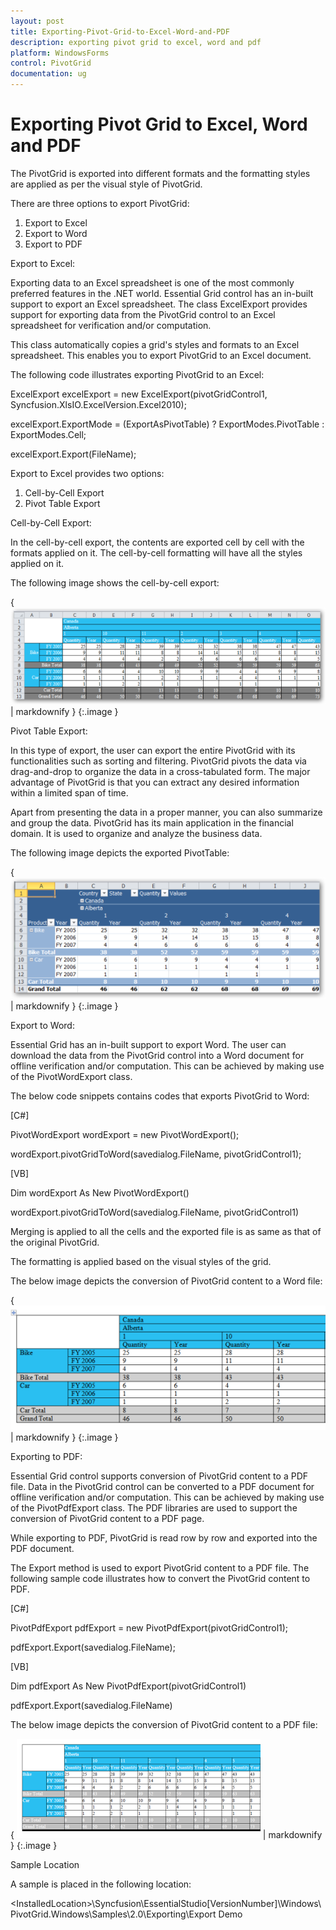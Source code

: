 ```yaml
---
layout: post
title: Exporting-Pivot-Grid-to-Excel-Word-and-PDF
description: exporting pivot grid to excel, word and pdf
platform: WindowsForms
control: PivotGrid
documentation: ug
---
```


# Exporting Pivot Grid to Excel, Word and PDF

The PivotGrid is exported into different formats and the formatting styles are applied as per the visual style of PivotGrid.

There are three options to export PivotGrid:

1. Export to Excel
2. Export to Word
3. Export to PDF



Export to Excel:

Exporting data to an Excel spreadsheet is one of the most commonly preferred features in the .NET world. Essential Grid control has an in-built support to export an Excel spreadsheet. The class ExcelExport provides support for exporting data from the PivotGrid control to an Excel spreadsheet for verification and/or computation. 

This class automatically copies a grid's styles and formats to an Excel spreadsheet. This enables you to export PivotGrid to an Excel document. 

The following code illustrates exporting PivotGrid to an Excel:

ExcelExport excelExport = new ExcelExport(pivotGridControl1, Syncfusion.XlsIO.ExcelVersion.Excel2010);



excelExport.ExportMode = (ExportAsPivotTable) ? ExportModes.PivotTable : ExportModes.Cell;



excelExport.Export(FileName);



Export to Excel provides two options:

1. Cell-by-Cell Export
2. Pivot Table Export



Cell-by-Cell Export:

In the cell-by-cell export, the contents are exported cell by cell with the formats applied on it. The cell-by-cell formatting will have all the styles applied on it.

The following image shows the cell-by-cell export:



{ ![](Exporting-Pivot-Grid-to-Excel-Word-and-PDF_images/Exporting-Pivot-Grid-to-Excel-Word-and-PDF_img1.png) | markdownify }
{:.image }






Pivot Table Export:

In this type of export, the user can export the entire PivotGrid with its functionalities such as sorting and filtering. PivotGrid pivots the data via drag-and-drop to organize the data in a cross-tabulated form. The major advantage of PivotGrid is that you can extract any desired information within a limited span of time. 

Apart from presenting the data in a proper manner, you can also summarize and group the data. PivotGrid has its main application in the financial domain. It is used to organize and analyze the business data.

The following image depicts the exported PivotTable:



{ ![](Exporting-Pivot-Grid-to-Excel-Word-and-PDF_images/Exporting-Pivot-Grid-to-Excel-Word-and-PDF_img2.png) | markdownify }
{:.image }




Export to Word:

Essential Grid has an in-built support to export Word. The user can download the data from the PivotGrid control into a Word document for offline verification and/or computation. This can be achieved by making use of the PivotWordExport class. 

The below code snippets contains codes that exports PivotGrid to Word:

[C#]



PivotWordExport wordExport = new PivotWordExport();



wordExport.pivotGridToWord(savedialog.FileName, pivotGridControl1);

[VB]



Dim wordExport As New PivotWordExport()



wordExport.pivotGridToWord(savedialog.FileName, pivotGridControl1)





Merging is applied to all the cells and the exported file is as same as that of the original PivotGrid.

The formatting is applied based on the visual styles of the grid.

The below image depicts the conversion of PivotGrid content to a Word file:



{ ![](Exporting-Pivot-Grid-to-Excel-Word-and-PDF_images/Exporting-Pivot-Grid-to-Excel-Word-and-PDF_img3.png) | markdownify }
{:.image }


Exporting to PDF:

Essential Grid control supports conversion of PivotGrid content to a PDF file. Data in the PivotGrid control can be converted to a PDF document for offline verification and/or computation. This can be achieved by making use of the PivotPdfExport class. The PDF libraries are used to support the conversion of PivotGrid content to a PDF page.

While exporting to PDF, PivotGrid is read row by row and exported into the PDF document.

The Export method is used to export PivotGrid content to a PDF file. The following sample code illustrates how to convert the PivotGrid content to PDF.

[C#]

PivotPdfExport pdfExport = new PivotPdfExport(pivotGridControl1);

pdfExport.Export(savedialog.FileName);

[VB]

Dim pdfExport As New PivotPdfExport(pivotGridControl1)

pdfExport.Export(savedialog.FileName)



The below image depicts the conversion of PivotGrid content to a PDF file:



{ ![](Exporting-Pivot-Grid-to-Excel-Word-and-PDF_images/Exporting-Pivot-Grid-to-Excel-Word-and-PDF_img4.png) | markdownify }
{:.image }




Sample Location

A sample is placed in the following location:

&lt;InstalledLocation&gt;\Syncfusion\EssentialStudio\[VersionNumber]\Windows\ PivotGrid.Windows\Samples\2.0\Exporting\Export Demo



